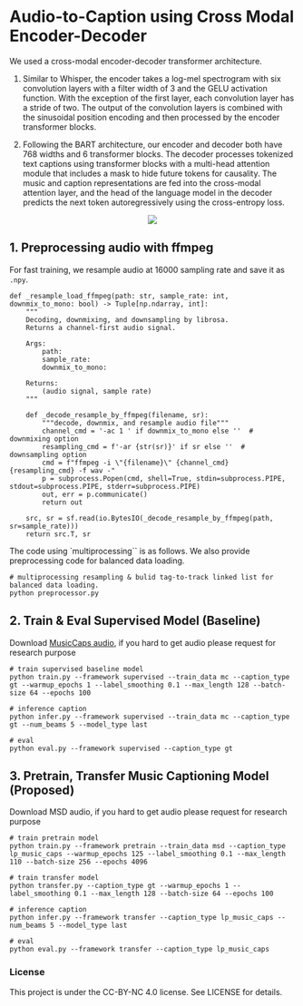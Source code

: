 # Audio-to-Caption using Cross Modal Encoder-Decoder

We used a cross-modal encoder-decoder transformer architecture. 

1. Similar to Whisper, the encoder takes a log-mel spectrogram with six convolution layers with a filter width of 3 and the GELU activation function. With the exception of the first layer, each convolution layer has a stride of two. The output of the convolution layers is combined with the sinusoidal position encoding and then processed by the encoder transformer blocks. 

2. Following the BART architecture, our encoder and decoder both have 768 widths and 6 transformer blocks. The decoder processes tokenized text captions using transformer blocks with a multi-head attention module that includes a mask to hide future tokens for causality. The music and caption representations are fed into the cross-modal attention layer, and the head of the language model in the decoder predicts the next token autoregressively using the cross-entropy loss.


<p align = "center">
<img src = "https://i.imgur.com/zsUmlcC.png">
</p>

## 1. Preprocessing audio with ffmpeg

For fast training, we resample audio at 16000 sampling rate and save it as `.npy`.

```
def _resample_load_ffmpeg(path: str, sample_rate: int, downmix_to_mono: bool) -> Tuple[np.ndarray, int]:
    """
    Decoding, downmixing, and downsampling by librosa.
    Returns a channel-first audio signal.

    Args:
        path:
        sample_rate:
        downmix_to_mono:

    Returns:
        (audio signal, sample rate)
    """

    def _decode_resample_by_ffmpeg(filename, sr):
        """decode, downmix, and resample audio file"""
        channel_cmd = '-ac 1 ' if downmix_to_mono else ''  # downmixing option
        resampling_cmd = f'-ar {str(sr)}' if sr else ''  # downsampling option
        cmd = f"ffmpeg -i \"{filename}\" {channel_cmd} {resampling_cmd} -f wav -"
        p = subprocess.Popen(cmd, shell=True, stdin=subprocess.PIPE, stdout=subprocess.PIPE, stderr=subprocess.PIPE)
        out, err = p.communicate()
        return out

    src, sr = sf.read(io.BytesIO(_decode_resample_by_ffmpeg(path, sr=sample_rate)))
    return src.T, sr
```

The code using `multiprocessing`` is as follows. We also provide preprocessing code for balanced data loading.

```
# multiprocessing resampling & bulid tag-to-track linked list for balanced data loading.
python preprocessor.py
```

## 2. Train & Eval Supervised Model (Baseline)

Download [MusicCaps audio](https://github.com/seungheondoh/music_caps_dl), if you hard to get audio please request for research purpose

```
# train supervised baseline model
python train.py --framework supervised --train_data mc --caption_type gt --warmup_epochs 1 --label_smoothing 0.1 --max_length 128 --batch-size 64 --epochs 100

# inference caption
python infer.py --framework supervised --train_data mc --caption_type gt --num_beams 5 --model_type last

# eval
python eval.py --framework supervised --caption_type gt
```

## 3. Pretrain, Transfer Music Captioning Model (Proposed)

Download MSD audio, if you hard to get audio please request for research purpose

```
# train pretrain model
python train.py --framework pretrain --train_data msd --caption_type lp_music_caps --warmup_epochs 125 --label_smoothing 0.1 --max_length 110 --batch-size 256 --epochs 4096

# train transfer model
python transfer.py --caption_type gt --warmup_epochs 1 --label_smoothing 0.1 --max_length 128 --batch-size 64 --epochs 100

# inference caption
python infer.py --framework transfer --caption_type lp_music_caps --num_beams 5 --model_type last

# eval
python eval.py --framework transfer --caption_type lp_music_caps
```

### License
This project is under the CC-BY-NC 4.0 license. See LICENSE for details.
